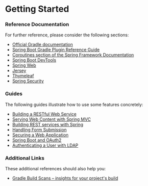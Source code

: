 # Getting Started

### Reference Documentation
For further reference, please consider the following sections:

* [Official Gradle documentation](https://docs.gradle.org)
* [Spring Boot Gradle Plugin Reference Guide](https://docs.spring.io/spring-boot/docs/2.2.4.RELEASE/gradle-plugin/reference/html/)
* [Coroutines section of the Spring Framework Documentation](https://docs.spring.io/spring/docs/5.2.3.RELEASE/spring-framework-reference/languages.html#coroutines)
* [Spring Boot DevTools](https://docs.spring.io/spring-boot/docs/2.2.4.RELEASE/reference/htmlsingle/#using-boot-devtools)
* [Spring Web](https://docs.spring.io/spring-boot/docs/2.2.4.RELEASE/reference/htmlsingle/#boot-features-developing-web-applications)
* [Jersey](https://docs.spring.io/spring-boot/docs/2.2.4.RELEASE/reference/htmlsingle/#boot-features-jersey)
* [Thymeleaf](https://docs.spring.io/spring-boot/docs/2.2.4.RELEASE/reference/htmlsingle/#boot-features-spring-mvc-template-engines)
* [Spring Security](https://docs.spring.io/spring-boot/docs/2.2.4.RELEASE/reference/htmlsingle/#boot-features-security)

### Guides
The following guides illustrate how to use some features concretely:

* [Building a RESTful Web Service](https://spring.io/guides/gs/rest-service/)
* [Serving Web Content with Spring MVC](https://spring.io/guides/gs/serving-web-content/)
* [Building REST services with Spring](https://spring.io/guides/tutorials/bookmarks/)
* [Handling Form Submission](https://spring.io/guides/gs/handling-form-submission/)
* [Securing a Web Application](https://spring.io/guides/gs/securing-web/)
* [Spring Boot and OAuth2](https://spring.io/guides/tutorials/spring-boot-oauth2/)
* [Authenticating a User with LDAP](https://spring.io/guides/gs/authenticating-ldap/)

### Additional Links
These additional references should also help you:

* [Gradle Build Scans – insights for your project's build](https://scans.gradle.com#gradle)

